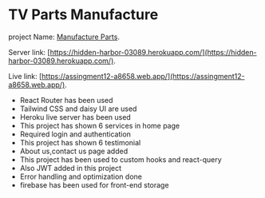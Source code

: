 # TV Parts Manufacture

project Name: [Manufacture Parts](https://assingment12-a8658.web.app/).

Server link: [https://hidden-harbor-03089.herokuapp.com/](https://hidden-harbor-03089.herokuapp.com/).

Live link: [https://assingment12-a8658.web.app/](https://assingment12-a8658.web.app/).

- React Router has been used
- Tailwind CSS and daisy UI are used
- Heroku live server has been used
- This project has shown 6 services in home page
- Required login and authentication
- This project has shown 6 testimonial
- About us,contact us page added
- This project has been used to custom hooks and react-query
- Also JWT added in this project
- Error handling and optimization done
- firebase has been used for front-end storage
